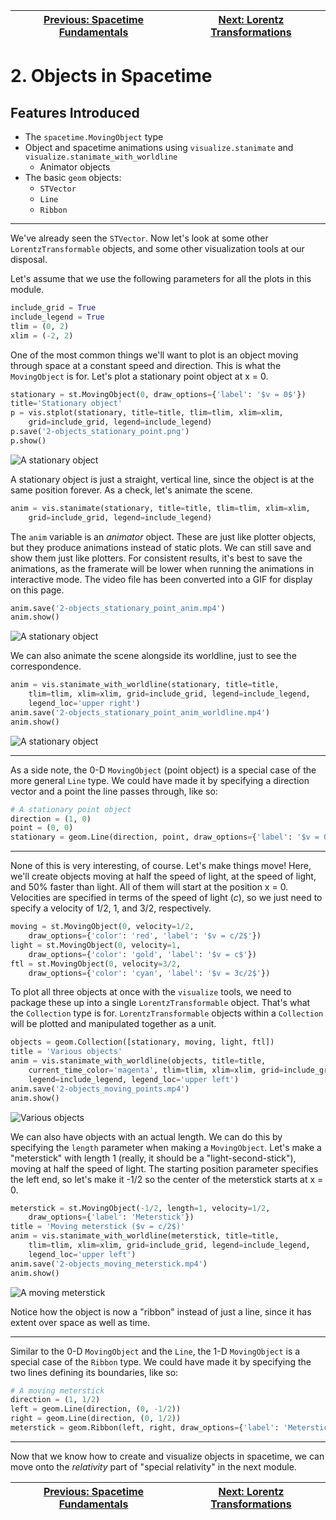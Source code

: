 [Previous: Spacetime Fundamentals](1-spacetime.md) | [Next: Lorentz Transformations](3-lorentztransform.md)
--- | ---

# 2. Objects in Spacetime

## Features Introduced
- The `spacetime.MovingObject` type
- Object and spacetime animations using `visualize.stanimate` and `visualize.stanimate_with_worldline`
    - Animator objects
- The basic `geom` objects:
    - `STVector`
    - `Line`
    - `Ribbon`

---

We've already seen the `STVector`. Now let's look at some other `LorentzTransformable` objects, and some other visualization tools at our disposal.

Let's assume that we use the following parameters for all the plots in this module.

```python
include_grid = True
include_legend = True
tlim = (0, 2)
xlim = (-2, 2)
```

One of the most common things we'll want to plot is an object moving through space at a constant speed and direction. This is what the `MovingObject` is for. Let's plot a stationary point object at x = 0.

```python
stationary = st.MovingObject(0, draw_options={'label': '$v = 0$'})
title='Stationary object'
p = vis.stplot(stationary, title=title, tlim=tlim, xlim=xlim,
    grid=include_grid, legend=include_legend)
p.save('2-objects_stationary_point.png')
p.show()
```
![A stationary object](figures/2-objects_stationary_point.png)

A stationary object is just a straight, vertical line, since the object is at the same position forever. As a check, let's animate the scene.

```python
anim = vis.stanimate(stationary, title=title, tlim=tlim, xlim=xlim,
    grid=include_grid, legend=include_legend)
```

The `anim` variable is an *animator* object. These are just like plotter objects, but they produce animations instead of static plots. We can still save and show them just like plotters. For consistent results, it's best to save the animations, as the framerate will be lower when running the animations in interactive mode. The video file has been converted into a GIF for display on this page.

```python
anim.save('2-objects_stationary_point_anim.mp4')
anim.show()
```
![A stationary object](figures/2-objects_stationary_point_anim.gif)

We can also animate the scene alongside its worldline, just to see the correspondence.

```python
anim = vis.stanimate_with_worldline(stationary, title=title,
    tlim=tlim, xlim=xlim, grid=include_grid, legend=include_legend,
    legend_loc='upper right')
anim.save('2-objects_stationary_point_anim_worldline.mp4')
anim.show()
```
![A stationary object](figures/2-objects_stationary_point_anim_worldline.gif)

---

As a side note, the 0-D `MovingObject` (point object) is a special case of the more general `Line` type. We could have made it by specifying a direction vector and a point the line passes through, like so:

```python
# A stationary point object
direction = (1, 0)
point = (0, 0)
stationary = geom.Line(direction, point, draw_options={'label': '$v = 0$'})
```

---

None of this is very interesting, of course. Let's make things move! Here, we'll create objects moving at half the speed of light, at the speed of light, and 50% faster than light. All of them will start at the position x = 0. Velocities are specified in terms of the speed of light (*c*), so we just need to specify a velocity of 1/2, 1, and 3/2, respectively.

```python
moving = st.MovingObject(0, velocity=1/2,
    draw_options={'color': 'red', 'label': '$v = c/2$'})
light = st.MovingObject(0, velocity=1,
    draw_options={'color': 'gold', 'label': '$v = c$'})
ftl = st.MovingObject(0, velocity=3/2,
    draw_options={'color': 'cyan', 'label': '$v = 3c/2$'})
```

To plot all three objects at once with the `visualize` tools, we need to package these up into a single `LorentzTransformable` object. That's what the `Collection` type is for. `LorentzTransformable` objects within a `Collection` will be plotted and manipulated together as a unit.

```python
objects = geom.Collection([stationary, moving, light, ftl])
title = 'Various objects'
anim = vis.stanimate_with_worldline(objects, title=title,
    current_time_color='magenta', tlim=tlim, xlim=xlim, grid=include_grid,
    legend=include_legend, legend_loc='upper left')
anim.save('2-objects_moving_points.mp4')
anim.show()
```
![Various objects](figures/2-objects_moving_points.gif)

We can also have objects with an actual length. We can do this by specifying the `length` parameter when making a `MovingObject`. Let's make a "meterstick" with length 1 (really, it should be a "light-second-stick"), moving at half the speed of light. The starting position parameter specifies the left end, so let's make it -1/2 so the center of the meterstick starts at x = 0.

```python
meterstick = st.MovingObject(-1/2, length=1, velocity=1/2,
    draw_options={'label': 'Meterstick'})
title = 'Moving meterstick ($v = c/2$)'
anim = vis.stanimate_with_worldline(meterstick, title=title,
    tlim=tlim, xlim=xlim, grid=include_grid, legend=include_legend,
    legend_loc='upper left')
anim.save('2-objects_moving_meterstick.mp4')
anim.show()
```
![A moving meterstick](figures/2-objects_moving_meterstick.gif)

Notice how the object is now a "ribbon" instead of just a line, since it has extent over space as well as time.

---

Similar to the 0-D `MovingObject` and the `Line`, the 1-D `MovingObject` is a special case of the `Ribbon` type. We could have made it by specifying the two lines defining its boundaries, like so:

```python
# A moving meterstick
direction = (1, 1/2)
left = geom.Line(direction, (0, -1/2))
right = geom.Line(direction, (0, 1/2))
meterstick = geom.Ribbon(left, right, draw_options={'label': 'Meterstick'})
```

---

Now that we know how to create and visualize objects in spacetime, we can move onto the *relativity* part of "special relativity" in the next module.

[Previous: Spacetime Fundamentals](1-spacetime.md) | [Next: Lorentz Transformations](3-lorentztransform.md)
--- | ---